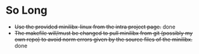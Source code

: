 # So Long

- ~~Use the provided minilibx-linux from the intra project page.~~ done
- ~~The makefile will/must be changed to pull minilibx from git (possibly my own repo) to avoid norm errors given by the source files of the minilibx.~~ done

